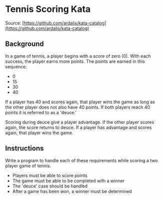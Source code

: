 # Tennis Scoring Kata

Source: [https://github.com/ardalis/kata-catalog](https://github.com/ardalis/kata-catalog)

## Background

In a game of tennis, a player begins with a score of zero (0). With each success, the player earns more points. The points are earned in this sequence:

- 0
- 15
- 30
- 40

If a player has 40 and scores again, that player wins the game as long as the other player does not also have 40 points. If both players reach 40 points it is referred to as a 'deuce.'

Scoring during deuce give a player advantage. If the other player scores again, the score returns to deuce. If a player has advantage and scores again, that player wins the game.

## Instructions 

Write a program to handle each of these requirements while scoring a two player game of tennis.

- Players must be able to score points
- The game must be able to be completed with a winner
- The 'deuce' case should be handled
- After a game has been won, a winner must be determined